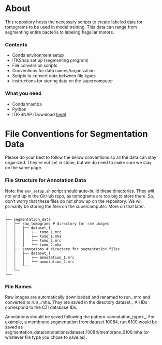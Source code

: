 # About
This repository hosts the necessary scripts to create labeled data for tomograms to be used in model training. This data can range from segmenting entire bacteria to labeling flagellar motors.
### Contents
- Conda environment setup
- ITKSnap set up (segmenting program)
- File conversion scripts
- Conventions for data names/organization
- Scripts to convert data between file types
- Instructions for storing data on the supercomputer

### What you need
- Conda/mamba
- Python
- ITK-SNAP (Download [here](http://www.itksnap.org/pmwiki/pmwiki.php?n=Downloads.SNAP3))

# File Conventions for Segmentation Data
Please do your best to follow the below conventions so all the data can stay organized. They're not set in stone, but we do need to make sure we stay on the same page.

### File Structure for Annotation Data
Note: the `env_setup.sh` script should auto-build these directories. They *will not* end up in the GitHub repo, as tomograms are too big to store there. So, don't worry that these files do not show up on the repository. We will primarily be storing the files on the supercomputer. More on that later.
```
.
├── segmentation_data
│   ├── raw_tomograms # directory for raw images
│   │   ├── dataset_1
│   │   │   ├── tomo_1.mrc
│   │   │   ├── tomo_1.mha
│   │   │   ├── tomo_2.mrc
│   │   │   └── tomo_2.mha
│   ├── annotatons # directory for segmentation files
│   │   ├── dataset_1
│   │   │   ├── annotation_1.mrc
│   │   │   └── annotation_2.mrc
│   │   └──
│   └──
└──
```
### File Names
Raw images are automatically downloaded and renamed to run_<runID>.mrc and converted to run_<runID>.mha. They are saved in the directory dataset_<datasetID>. All IDs correspond to the CZI database IDs.

Annotations should be saved following the pattern <annotation_type>_<runID>. For example, a membrane segmentation from dataset 10084, run 6100 would be saved as segmentation_data/annotations/dataset_10084/membrane_6100.mha (or whatever file type you chose to save as).